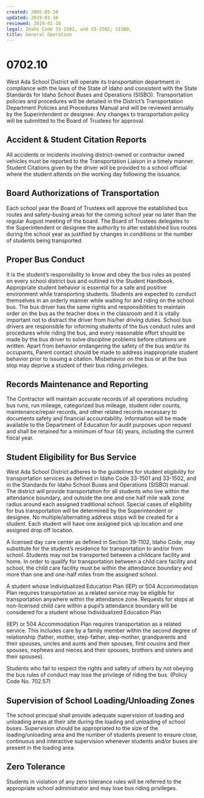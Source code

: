 ```yaml
---
created: 2005-05-10
updated: 2019-01-16
reviewed: 2019-01-16
legal: Idaho Code 33-1501, and 33-1502; SISBO,
title: General Operation
---
```


# 0702.10 

West Ada School District will operate its transportation department in compliance with the laws of the State of Idaho and consistent with the State Standards for Idaho School Buses and Operations (SISBO). Transportation policies and procedures will be detailed in the District’s Transportation Department Policies and Procedures Manual and will be reviewed annually by the Superintendent or designee. Any changes to transportation policy will be submitted to the Board of Trustees for approval.

## Accident & Student Citation Reports

All accidents or incidents involving district-owned or contractor owned vehicles must be reported to the Transportation Liaison in a timely manner. Student Citations given by the driver will be provided to a school official where the student attends on the working day following the issuance.

## Board Authorizations of Transportation

Each school year the Board of Trustees will approve the established bus routes and safety-busing areas for the coming school year no later than the regular August meeting of the board. The Board of Trustees delegates to the Superintendent or designee the authority to alter established bus routes during the school year as justified by changes in conditions or the number of students being transported.

## Proper Bus Conduct

It is the student’s responsibility to know and obey the bus rules as posted on every school district bus and outlined in the Student Handbook. Appropriate student behavior is essential for a safe and positive environment while transporting students. Students are expected to conduct themselves in an orderly manner while waiting for and riding on the school bus. The bus driver has the same rights and responsibilities to maintain order on the bus as the teacher does in the classroom and it is vitally important not to distract the driver from his/her driving duties. School bus drivers are responsible for informing students of the bus conduct rules and procedures while riding the bus, and every reasonable effort should be made by the bus driver to solve discipline problems before citations are written. Apart from behavior endangering the safety of the bus and/or its occupants, Parent contact should be made to address inappropriate student behavior prior to issuing a citation. Misbehavior on the bus or at the bus stop may deprive a student of their bus riding privileges.

## Records Maintenance and Reporting

The Contractor will maintain accurate records of all operations including bus runs, run mileage, categorized bus mileage, student rider counts, maintenance/repair records, and other related records necessary to documents safety and financial accountability. Information will be made available to the Department of Education for audit purposes upon request and shall be retained for a minimum of four (4) years, including the current fiscal year.

## Student Eligibility for Bus Service

West Ada School District adheres to the guidelines for student eligibility for transportation services as defined in Idaho Code 33-1501 and 33-1502, and in the Standards for Idaho School Buses and Operations (SISBO) manual. The district will provide transportation for all students who live within the attendance boundary, and outside the one and one half mile walk zone radius around each assigned traditional school. Special cases of eligibility for bus transportation will be determined by the Superintendent or designee. No multiple/alternating address stops will be created for a student. Each student will have one assigned pick up location and one assigned drop off location.

A licensed day care center as defined in Section 39-1102, Idaho Code, may substitute for the student’s residence for transportation to and/or from school. Students may not be transported between a childcare facility and home. In order to qualify for transportation between a child care facility and school, the child care facility must be within the attendance boundary and more than one and one-half miles from the assigned school.

A student whose Individualized Education Plan (IEP) or 504 Accommodation Plan requires transportation as a related service may be eligible for transportation anywhere within the attendance zone. Requests for stops at non-licensed child care within a pupil’s attendance boundary will be considered for a student whose Individualized Education Plan

(IEP) or 504 Accommodation Plan requires transportation as a related service. This includes care by a family member within the second degree of relationship (father, mother, step-father, step-mother, grandparents and their spouses, uncles and aunts and their spouses, first cousins and their spouses, nephews and nieces and their spouses, brothers and sisters and their spouses).

Students who fail to respect the rights and safety of others by not obeying the bus rules of conduct may lose the privilege of riding the bus. (Policy Code No. 702.57)

## Supervision of School Loading/Unloading Zones

The school principal shall provide adequate supervision of loading and unloading areas at their site during the loading and unloading of school buses. Supervision should be appropriated to the size of the loading/unloading area and the number of students present to ensure close, continuous and interactive supervision whenever students and/or buses are present in the loading area.

## Zero Tolerance

Students in violation of any zero tolerance rules will be referred to the appropriate school administrator and may lose bus riding privileges.
